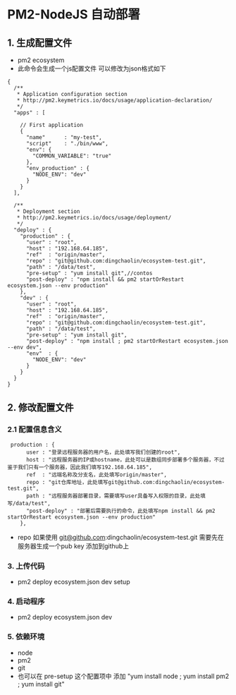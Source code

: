 # PM2-NodeJS 自动部署

## 1. 生成配置文件
- pm2 ecosystem
- 此命令会生成一个js配置文件 可以修改为json格式如下
```
{
  /**
   * Application configuration section
   * http://pm2.keymetrics.io/docs/usage/application-declaration/
   */
  "apps" : [

    // First application
    {
      "name"      : "my-test",
      "script"    : "./bin/www",
      "env": {
        "COMMON_VARIABLE": "true"
      },
      "env_production" : {
        "NODE_ENV": "dev"
      }
    }
  ],

  /**
   * Deployment section
   * http://pm2.keymetrics.io/docs/usage/deployment/
   */
  "deploy" : {
    "production" : {
      "user" : "root",
      "host" : "192.168.64.185",
      "ref"  : "origin/master",
      "repo" : "git@github.com:dingchaolin/ecosystem-test.git",
      "path" : "/data/test",
      "pre-setup" : "yum install git",//contos
      "post-deploy" : "npm install && pm2 startOrRestart ecosystem.json --env production"
    },
    "dev" : {
      "user" : "root",
      "host" : "192.168.64.185",
      "ref"  : "origin/master",
      "repo" : "git@github.com:dingchaolin/ecosystem-test.git",
      "path" : "/data/test",
      "pre-setup" : "yum install git",
      "post-deploy" : "npm install ; pm2 startOrRestart ecosystem.json --env dev",
      "env"  : {
        "NODE_ENV": "dev"
      }
    }
  }
}

```

## 2. 修改配置文件

### 2.1 配置信息含义
```
 production : {
      user : "登录远程服务器的用户名，此处填写我们创建的root",
      host : "远程服务器的IP或hostname，此处可以是数组同步部署多个服务器，不过鉴于我们只有一个服务器，因此我们填写192.168.64.185",
      ref  : "远端名称及分支名，此处填写origin/master",
      repo : "git仓库地址，此处填写git@github.com:dingchaolin/ecosystem-test.git",
      path : "远程服务器部署目录，需要填写user具备写入权限的目录，此处填写/data/test",
      "post-deploy" : "部署后需要执行的命令，此处填写npm install && pm2 startOrRestart ecosystem.json --env production"
    },
```
- repo 如果使用 git@github.com:dingchaolin/ecosystem-test.git 需要先在服务器生成一个pub key 添加到github上
### 3. 上传代码
- pm2 deploy ecosystem.json dev setup

### 4. 启动程序
- pm2 deploy ecosystem.json dev

### 5. 依赖环境
- node
- pm2
- git
- 也可以在 pre-setup 这个配置项中 添加 "yum install node ; yum install pm2 ; yum install git"


